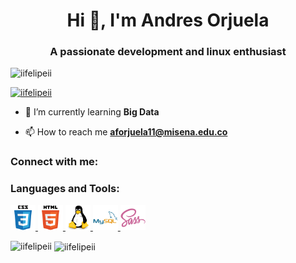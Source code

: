 <h1 align="center">Hi 👋, I'm Andres Orjuela</h1>
<h3 align="center">A passionate development and linux enthusiast</h3>

<p align="left"> <img src="https://komarev.com/ghpvc/?username=iifelipeii&label=Profile%20views&color=0e75b6&style=flat" alt="iifelipeii" /> </p>

<p align="left"> <a href="https://github.com/ryo-ma/github-profile-trophy"><img src="https://github-profile-trophy.vercel.app/?username=iifelipeii" alt="iifelipeii" /></a> </p>

- 🌱 I’m currently learning **Big Data**

- 📫 How to reach me **aforjuela11@misena.edu.co**

<h3 align="left">Connect with me:</h3>
<p align="left">
</p>

<h3 align="left">Languages and Tools:</h3>
<p align="left"> <a href="https://www.w3schools.com/css/" target="_blank" rel="noreferrer"> <img src="https://raw.githubusercontent.com/devicons/devicon/master/icons/css3/css3-original-wordmark.svg" alt="css3" width="40" height="40"/> </a> <a href="https://www.w3.org/html/" target="_blank" rel="noreferrer"> <img src="https://raw.githubusercontent.com/devicons/devicon/master/icons/html5/html5-original-wordmark.svg" alt="html5" width="40" height="40"/> </a> <a href="https://www.linux.org/" target="_blank" rel="noreferrer"> <img src="https://raw.githubusercontent.com/devicons/devicon/master/icons/linux/linux-original.svg" alt="linux" width="40" height="40"/> </a> <a href="https://www.mysql.com/" target="_blank" rel="noreferrer"> <img src="https://raw.githubusercontent.com/devicons/devicon/master/icons/mysql/mysql-original-wordmark.svg" alt="mysql" width="40" height="40"/> </a> <a href="https://sass-lang.com" target="_blank" rel="noreferrer"> <img src="https://raw.githubusercontent.com/devicons/devicon/master/icons/sass/sass-original.svg" alt="sass" width="40" height="40"/> </a> </p>

<p><img align="left" src="https://github-readme-stats.vercel.app/api/top-langs?username=iifelipeii&show_icons=true&locale=en&layout=compact" alt="iifelipeii" /></p>

<p>&nbsp;<img align="center" src="https://github-readme-stats.vercel.app/api?username=iifelipeii&show_icons=true&locale=en" alt="iifelipeii" /></p>
